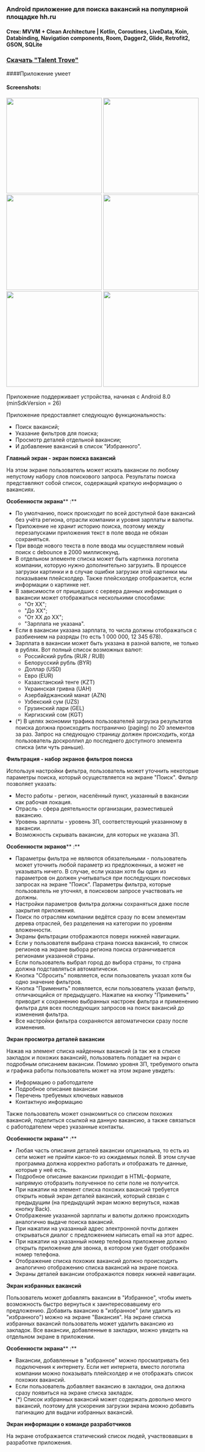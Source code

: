 ### Android приложение для поиска вакансий на популярной площадке hh.ru

#### Стек: MVVM + Clean Architecture | Kotlin, Coroutines, LiveData, Koin, Databinding, Navigation components, Room, Dagger2, Glide, Retrofit2, GSON, SQLite

### [Скачать "Talent Trove"](https://github.com/menta1/practicum-android-diploma/releases/download/pet_proj/Talent.Trove.apk)

####Приложение умеет 

#### Screenshots:
<img src="https://github.com/menta1/practicum-android-diploma/assets/81776684/3332b947-bccc-4422-b625-df5b61d7a96c" width="250">
<img src="https://github.com/menta1/practicum-android-diploma/assets/81776684/cdaa2434-d777-4a24-9866-8479df9b050e" width="250">
<img src="https://github.com/menta1/practicum-android-diploma/assets/81776684/2399586c-0494-43f7-9196-9c1299bc39bc" width="250">
<img src="https://github.com/menta1/practicum-android-diploma/assets/81776684/c84c8b50-e018-4b4b-a31d-91ad74f4992a" width="250">
<img src="https://github.com/menta1/practicum-android-diploma/assets/81776684/13621e79-2adc-4d47-93d7-0104a380167d" width="250">
<img src="https://github.com/menta1/practicum-android-diploma/assets/81776684/36b50b84-707d-498b-a86b-a56b6171bce3" width="250">

Приложение поддерживает устройства, начиная с Android 8.0 (minSdkVersion = 26)

Приложение предоставляет следующую функциональность:

- Поиск вакансий;
- Указание фильтров для поиска;
- Просмотр деталей отдельной вакансии;
- И добавление вакансий в список "Избранного".

**Главный экран - экран поиска вакансий**

На этом экране пользователь может искать вакансии по любому непустому набору слов поискового запроса. Результаты поиска представляют собой список, содержащий краткую информацию о вакансиях.

**Особенности экрана**** :**

- По умолчанию, поиск происходит по всей доступной базе вакансий без учёта региона, отрасли компании и уровня зарплаты и валюты.
- Приложение не хранит историю поиска, поэтому между перезапусками приложения текст в поле ввода не обязан сохраняться.
- При вводе нового текста в поле ввода мы осуществляем новый поиск с debounce в 2000 миллисекунд.
- В отдельном элементе списка может быть картинка логотипа компании, которую нужно дополнительно загрузить. В процессе загрузки картинки и в случае ошибки загрузки этой картинки мы показываем плейсхолдер. Также плейсхолдер отображается, если информации о картинке нет.
- В зависимости от пришедших с сервера данных информация о вакансии может отображаться несколькими способами:
  - "От XX";
  - "До XX";
  - "От XX до XX";
  - "Зарплата не указана".
- Если в вакансии указана зарплата, то числа должны отображаться с разбиением на разряды (то есть 1 000 000, 12 345 678).
- Зарплата в вакансии может быть указана в разной валюте, не только в рублях. Вот полный список возможных валют:
  - Российский рубль (RUR / RUB)
  - Белорусский рубль (BYR)
  - Доллар (USD)
  - Евро (EUR)
  - Казахстанский тенге (KZT)
  - Украинская гривна (UAH)
  - Азербайджанский манат (AZN)
  - Узбекский сум (UZS)
  - Грузинский лари (GEL)
  - Киргизский сом (KGT)
- (\*) В целях экономии трафика пользователей загрузка результатов поиска должна происходить постранично (paging) по 20 элементов за раз. Запрос на следующую страницу должен происходить, когда пользователь доскроллил до последнего доступного элемента списка (или чуть раньше).

**Фильтрация - набор экранов фильтров поиска**

Используя настройки фильтра, пользователь может уточнить некоторые параметры поиска, который осуществляется на экране "Поиск". Фильтр позволяет указать:

- Место работы - регион, населённый пункт, указанный в вакансии как рабочая локация.
- Отрасль - сфера деятельности организации, разместившей вакансию.
- Уровень зарплаты - уровень ЗП, соответствующий указанному в вакансии.
- Возможность скрывать вакансии, для которых не указана ЗП.

**Особенности экранов**** :**

- Параметры фильтра не являются обязательными - пользователь может уточнить любой параметр из предложенных, а может не указывать ничего. В случае, если указан хотя бы один из параметров он должен учитываться при последующих поисковых запросах на экране "Поиск". Параметры фильтра, которые пользователь не уточнял, в поисковом запросе участвовать не должны.
- Настройки параметров фильтра должны сохраняться даже после закрытия приложения.
- Поиск по отраслям компании ведётся сразу по всем элементам дерева отраслей, без разделения на категории по уровням вложенности.
- Экраны фильтрации отображаются поверх нижней навигации.
- Если у пользователя выбрана страна поиска вакансий, то список регионов на экране выбора региона поиска ограничивается регионами указанной страны.
- Если пользователь выбрал город до выбора страны, то страна должна подставляться автоматически.
- Кнопка "Сбросить" появляется, если пользователь указал хотя бы одно значение фильтров.
- Кнопка "Применить" появляется, если пользователь указал фильтр, отличающийся от предыдущего. Нажатие на кнопку "Применить" приводит к сохранению выбранных настроек фильтра и применению фильтра для всех последующих запросов на поиск вакансий до изменения фильтра.
- Все настройки фильтра сохраняются автоматически сразу после изменения.

**Экран просмотра деталей вакансии**

Нажав на элемент списка найденных вакансий (а так же в списке закладок и похожих вакансий), пользователь попадает на экран с подробным описанием вакансии. Помимо уровня ЗП, требуемого опыта и графика работы пользователь может на этом экране увидеть:

- Информацию о работодателе
- Подробное описание вакансии
- Перечень требуемых ключевых навыков
- Контактную информацию

Также пользователь может ознакомиться со списком похожих вакансий, поделиться ссылкой на данную вакансию, а также связаться с работодателем через указанные контакты.

**Особенности экрана**** :**

- Любая часть описания деталей вакансии опциональна, то есть из сети может не прийти какое-то из ожидаемых полей. В этом случае программа должна корректно работать и отображать те данные, которые у неё есть.
- Подробное описание вакансии приходит в HTML-формате, напрямую отобразить полученное по сети поле не получится.
- При нажатии на элемент списка похожих вакансий требуется открыть новый экран деталей вакансий, который связан с предыдущим (на предыдущий экран можно вернуться, нажав кнопку Back).
- Отображение указанной зарплаты и валюты должно происходить аналогично выдаче поиска вакансий.
- При нажатии на указанный адрес электронной почты должен открываться диалог с предложением написать email на этот адрес.
- При нажатии на указанный номер телефона приложение должно открыть приложение для звонка, в котором уже будет отображён номер телефона.
- Отображение списка похожих вакансий должно происходить аналогично отображению списка вакансий на экране поиска.
- Экраны деталей вакансии отображаются поверх нижней навигации.

**Экран избранных вакансий**

Пользователь может добавлять вакансии в "Избранное", чтобы иметь возможность быстро вернуться к заинтересовавшему его предложению. Добавить вакансию в "избранное" (или удалить из "избранного") можно на экране "Вакансия". На экране списка избранных вакансий пользователь может удалить вакансию из закладок. Все вакансии, добавленные в закладки, можно увидеть на отдельном экране в приложении.

**Особенности экрана**** :**

- Вакансии, добавленные в "избранное" можно просматривать без подключения к интернету. Если нет интернета, вместо логотипа компании можно показывать плейсхолдер и не отображать список похожих вакансий.
- Если пользователь добавляет вакансию в закладки, она должна сразу появиться на экране списка закладок.
- (\*) Список избранных вакансий может содержать довольно много вакансий, поэтому для ускорения загрузки экрана можно добавить пагинацию для выдачи избранных вакансий.

**Экран информации о команде разработчиков**

На экране отображается статический список людей, участвовавших в разработке приложения.
